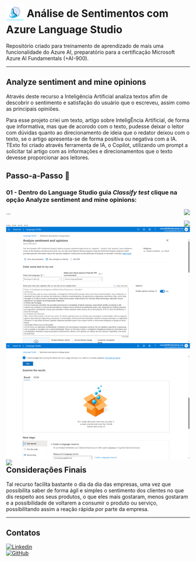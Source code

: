 <h1>
    <a href="https://www.globo.com/">
     <img align="center" width="50px" src="https://github.com/manuelfbfilho/Burcador_CEP/blob/main/Fernandes.png?raw=true"></a>
    <span> Análise de Sentimentos com Azure Language Studio</span>
</h1>

Repositório criado para treinamento de aprendizado de mais uma funcionalidade do Azure AI, preparatório para a certificação Microsoft Azure AI Fundamentals (+AI-900).

---

## Analyze sentiment and mine opinions
Através deste recurso a Inteligência Artificial analiza textos afim de descobrir o sentimento e satisfação do usuário que o escreveu, assim como as principais opiniões.

Para esse projeto criei um texto, artigo sobre InteligÊncia Artificial, de forma que informativa, mas que de acorodo com o texto, pudesse deixar o leitor com dúvidas quanto ao direcionamento de ideia que o redator deixou com o texto, se o artigo apresenta-se de forma positiva ou negativa com a IA. TExto foi criado através ferramenta de IA, o Copilot, utilizando um prompt a solicitar tal artigo com as informações e direcionamentos que o texto devesse proporcionar aos leitores.

## Passo-a-Passo 🎯

### 01 - Dentro do Language Studio guia *Classify test* clique na opção Analyze sentiment and mine opinions:   
<img align="right" src="https://raw.githubusercontent.com/alexklenio/DIO-Microsoft-Azure-AI-Fundamentals/main/imagens/DP03%20-%20An%C3%A1lise%20de%20sentimentos/01.png" width=""/> 

...

<img align="right" src="https://raw.githubusercontent.com/alexklenio/DIO-Microsoft-Azure-AI-Fundamentals/main/imagens/DP03%20-%20An%C3%A1lise%20de%20sentimentos/02.png" width=""/> 
...
<img align="right" src="inputs/Azure Language Studio - Analyze Sentiment and opinions 1.png" width=""/> 
...
<img align="right" src="inputs/Azure Language Studio - Analyze Sentiment and opinions 2.png" width=""/> 
...
<img align="right" src="https://raw.githubusercontent.com/alexklenio/DIO-Microsoft-Azure-AI-Fundamentals/main/imagens/DP03%20-%20An%C3%A1lise%20de%20sentimentos/05.png" width="1000"/> 
...  

## Considerações Finais  

 Tal recurso facilita bastante o dia da dia das empresas, uma vez que possibilita saber de forma ágil e simples o sentimento dos clientes no que dis respeito aos seus produtos, o que eles mais gostaram, menos gostaram e a possibilidade de voltarem a consumir o produto ou serviço, possibilitando assim a reação rápida por parte da empresa.

---

## Contatos 
[![Linkedin](https://img.shields.io/badge/Linkedin-000?style=for-the-badge&logo=linkedin&logoColor=30A3DC)](https://www.linkedin.com/in/manuelfbfilho)
<br>
[![GitHub](https://img.shields.io/badge/GitHub-000?style=for-the-badge&logo=github&logoColor=30A3DC)](https://github.com/manuelfbfilho)
